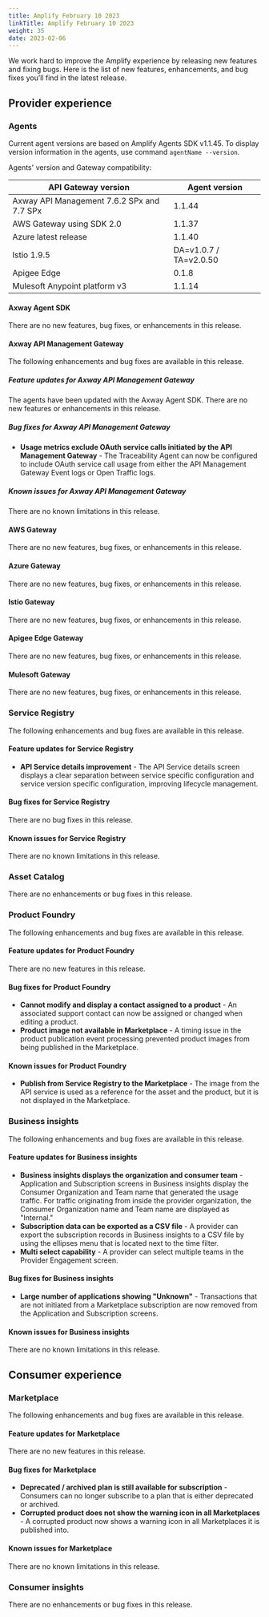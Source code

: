 ```yaml
---
title: Amplify February 10 2023
linkTitle: Amplify February 10 2023
weight: 35
date: 2023-02-06
---
```

We work hard to improve the Amplify experience by releasing new features and fixing bugs. Here is the list of new features, enhancements, and bug fixes you’ll find in the latest release.

## Provider experience

### Agents

Current agent versions are based on Amplify Agents SDK v1.1.45. To display version information in the agents, use command `agentName --version`.

Agents' version and Gateway compatibility:

| API Gateway version                        | Agent version          |
|--------------------------------------------|------------------------|
| Axway API Management 7.6.2 SPx and 7.7 SPx | 1.1.44                 |
| AWS Gateway using SDK 2.0                  | 1.1.37                 |
| Azure latest release                       | 1.1.40                 |
| Istio 1.9.5                                | DA=v1.0.7 / TA=v2.0.50 |
| Apigee Edge                                | 0.1.8                  |
| Mulesoft Anypoint platform v3              | 1.1.14                 |

#### Axway Agent SDK

There are no new features, bug fixes, or enhancements in this release.

#### Axway API Management Gateway

The following enhancements and bug fixes are available in this release.

##### Feature updates for Axway API Management Gateway

The agents have been updated with the Axway Agent SDK. There are no new features or enhancements in this release.

##### Bug fixes for Axway API Management Gateway

* **Usage metrics exclude OAuth service calls initiated by the API Management Gateway** - The Traceability Agent can now be configured to include OAuth service call usage from either the API Management Gateway Event logs or Open Traffic logs.

##### Known issues for Axway API Management Gateway

There are no known limitations in this release.

#### AWS Gateway

There are no new features, bug fixes, or enhancements in this release.

#### Azure Gateway

There are no new features, bug fixes, or enhancements in this release.

#### Istio Gateway

There are no new features, bug fixes, or enhancements in this release.

#### Apigee Edge Gateway

There are no new features, bug fixes, or enhancements in this release.

#### Mulesoft Gateway

There are no new features, bug fixes, or enhancements in this release.

### Service Registry

The following enhancements and bug fixes are available in this release.

#### Feature updates for Service Registry

* **API Service details improvement** - The API Service details screen displays a clear separation between service specific configuration and service version specific configuration, improving lifecycle management.

#### Bug fixes for Service Registry

There are no bug fixes in this release.

#### Known issues for Service Registry

There are no known limitations in this release.

### Asset Catalog

There are no enhancements or bug fixes in this release.

### Product Foundry

The following enhancements and bug fixes are available in this release.

#### Feature updates for Product Foundry

There are no new features in this release.

#### Bug fixes for Product Foundry

* **Cannot modify and display a contact assigned to a product** - An associated support contact can now be assigned or changed when editing a product.
* **Product image not available in Marketplace** - A timing issue in the product publication event processing prevented product images from being published in the Marketplace.

#### Known issues for Product Foundry

* **Publish from Service Registry to the Marketplace** - The image from the API service is used as a reference for the asset and the product, but it is not displayed in the Marketplace.

### Business insights

The following enhancements and bug fixes are available in this release.

#### Feature updates for Business insights

* **Business insights displays the organization and consumer team** - Application and Subscription screens in Business insights display the Consumer Organization and Team name that generated the usage traffic. For traffic originating from inside the provider organization, the Consumer Organization name and Team name are displayed as "Internal."
* **Subscription data can be exported as a CSV file** - A provider can export the subscription records in Business insights to a CSV file by using the ellipses menu that is located next to the time filter.
* **Multi select capability** - A provider can select multiple teams in the Provider Engagement screen.

#### Bug fixes for Business insights

* **Large number of applications showing "Unknown"** - Transactions that are not initiated from a Marketplace subscription are now removed from the Application and Subscription screens.

#### Known issues for Business insights

There are no known limitations in this release.

## Consumer experience

### Marketplace

The following enhancements and bug fixes are available in this release.

#### Feature updates for Marketplace

There are no new features in this release.

#### Bug fixes for Marketplace

* **Deprecated / archived plan is still available for subscription** - Consumers can no longer subscribe to a plan that is either deprecated or archived.
* **Corrupted product does not show the warning icon in all Marketplaces** - A corrupted product now shows a warning icon in all Marketplaces it is published into.

#### Known issues for Marketplace

There are no known limitations in this release.

### Consumer insights

There are no enhancements or bug fixes in this release.
